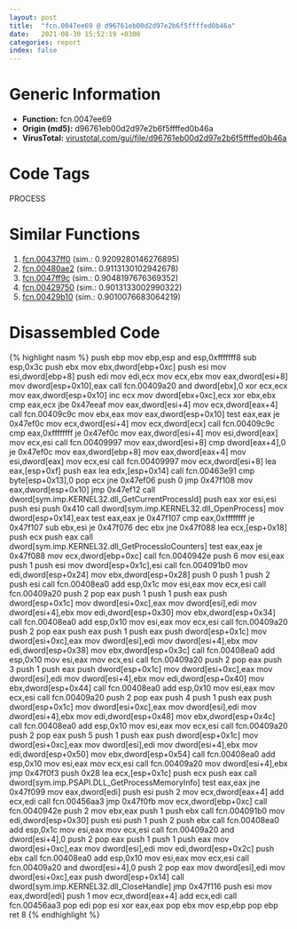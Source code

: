 ```yaml
---
layout: post
title:  "fcn.0047ee69 @ d96761eb00d2d97e2b6f5ffffed0b46a"
date:   2021-08-30 15:52:19 +0300
categories: report
index: false
---
```


# Generic Information
- **Function:** fcn.0047ee69
- **Origin (md5):** d96761eb00d2d97e2b6f5ffffed0b46a
- **VirusTotal:** [virustotal.com/gui/file/d96761eb00d2d97e2b6f5ffffed0b46a][virustotal_ref]

# Code Tags
<span class="tag" id="PROCESS">PROCESS</span>


# Similar Functions

1. [fcn.00437ff0][similar_1_ref] (sim.: 0.9209280146276895)
2. [fcn.00480ae2][similar_2_ref] (sim.: 0.9113130102942678)
3. [fcn.0047ff9c][similar_3_ref] (sim.: 0.9048197676369352)
4. [fcn.00429750][similar_4_ref] (sim.: 0.9013133002990322)
5. [fcn.00429b10][similar_5_ref] (sim.: 0.9010076683064219)


# Disassembled Code

{% highlight nasm %}
push ebp
mov ebp,esp
and esp,0xfffffff8
sub esp,0x3c
push ebx
mov ebx,dword[ebp+0xc]
push esi
mov esi,dword[ebp+8]
push edi
mov edi,ecx
mov ecx,ebx
mov eax,dword[esi+8]
mov dword[esp+0x10],eax
call fcn.00409a20
and dword[ebx],0
xor ecx,ecx
mov eax,dword[esp+0x10]
inc ecx
mov dword[ebx+0xc],ecx
xor ebx,ebx
cmp eax,ecx
jbe 0x47eeaf
mov eax,dword[esi+4]
mov ecx,dword[eax+4]
call fcn.00409c9c
mov ebx,eax
mov eax,dword[esp+0x10]
test eax,eax
je 0x47ef0c
mov ecx,dword[esi+4]
mov ecx,dword[ecx]
call fcn.00409c9c
cmp eax,0xffffffff
je 0x47ef0c
mov eax,dword[esi+4]
mov esi,dword[eax]
mov ecx,esi
call fcn.00409997
mov eax,dword[esi+8]
cmp dword[eax+4],0
je 0x47ef0c
mov eax,dword[ebp+8]
mov eax,dword[eax+4]
mov esi,dword[eax]
mov ecx,esi
call fcn.00409997
mov ecx,dword[esi+8]
lea eax,[esp+0xf]
push eax
lea edx,[esp+0x14]
call fcn.00463e91
cmp byte[esp+0x13],0
pop ecx
jne 0x47ef06
push 0
jmp 0x47f108
mov eax,dword[esp+0x10]
jmp 0x47ef12
call dword[sym.imp.KERNEL32.dll_GetCurrentProcessId]
push eax
xor esi,esi
push esi
push 0x410
call dword[sym.imp.KERNEL32.dll_OpenProcess]
mov dword[esp+0x14],eax
test eax,eax
je 0x47f107
cmp eax,0xffffffff
je 0x47f107
sub ebx,esi
je 0x47f076
dec ebx
jne 0x47f088
lea ecx,[esp+0x18]
push ecx
push eax
call dword[sym.imp.KERNEL32.dll_GetProcessIoCounters]
test eax,eax
je 0x47f088
mov ecx,dword[ebp+0xc]
call fcn.0040942e
push 6
mov esi,eax
push 1
push esi
mov dword[esp+0x1c],esi
call fcn.004091b0
mov edi,dword[esp+0x24]
mov ebx,dword[esp+0x28]
push 0
push 1
push 2
push esi
call fcn.00408ea0
add esp,0x1c
mov esi,eax
mov ecx,esi
call fcn.00409a20
push 2
pop eax
push 1
push 1
push eax
push dword[esp+0x1c]
mov dword[esi+0xc],eax
mov dword[esi],edi
mov dword[esi+4],ebx
mov edi,dword[esp+0x30]
mov ebx,dword[esp+0x34]
call fcn.00408ea0
add esp,0x10
mov esi,eax
mov ecx,esi
call fcn.00409a20
push 2
pop eax
push eax
push 1
push eax
push dword[esp+0x1c]
mov dword[esi+0xc],eax
mov dword[esi],edi
mov dword[esi+4],ebx
mov edi,dword[esp+0x38]
mov ebx,dword[esp+0x3c]
call fcn.00408ea0
add esp,0x10
mov esi,eax
mov ecx,esi
call fcn.00409a20
push 2
pop eax
push 3
push 1
push eax
push dword[esp+0x1c]
mov dword[esi+0xc],eax
mov dword[esi],edi
mov dword[esi+4],ebx
mov edi,dword[esp+0x40]
mov ebx,dword[esp+0x44]
call fcn.00408ea0
add esp,0x10
mov esi,eax
mov ecx,esi
call fcn.00409a20
push 2
pop eax
push 4
push 1
push eax
push dword[esp+0x1c]
mov dword[esi+0xc],eax
mov dword[esi],edi
mov dword[esi+4],ebx
mov edi,dword[esp+0x48]
mov ebx,dword[esp+0x4c]
call fcn.00408ea0
add esp,0x10
mov esi,eax
mov ecx,esi
call fcn.00409a20
push 2
pop eax
push 5
push 1
push eax
push dword[esp+0x1c]
mov dword[esi+0xc],eax
mov dword[esi],edi
mov dword[esi+4],ebx
mov edi,dword[esp+0x50]
mov ebx,dword[esp+0x54]
call fcn.00408ea0
add esp,0x10
mov esi,eax
mov ecx,esi
call fcn.00409a20
mov dword[esi+4],ebx
jmp 0x47f0f3
push 0x28
lea ecx,[esp+0x1c]
push ecx
push eax
call dword[sym.imp.PSAPI.DLL_GetProcessMemoryInfo]
test eax,eax
jne 0x47f099
mov eax,dword[edi]
push esi
push 2
mov ecx,dword[eax+4]
add ecx,edi
call fcn.00456aa3
jmp 0x47f0fb
mov ecx,dword[ebp+0xc]
call fcn.0040942e
push 2
mov ebx,eax
push 1
push ebx
call fcn.004091b0
mov edi,dword[esp+0x30]
push esi
push 1
push 2
push ebx
call fcn.00408ea0
add esp,0x1c
mov esi,eax
mov ecx,esi
call fcn.00409a20
and dword[esi+4],0
push 2
pop eax
push 1
push 1
push eax
mov dword[esi+0xc],eax
mov dword[esi],edi
mov edi,dword[esp+0x2c]
push ebx
call fcn.00408ea0
add esp,0x10
mov esi,eax
mov ecx,esi
call fcn.00409a20
and dword[esi+4],0
push 2
pop eax
mov dword[esi],edi
mov dword[esi+0xc],eax
push dword[esp+0x14]
call dword[sym.imp.KERNEL32.dll_CloseHandle]
jmp 0x47f116
push esi
mov eax,dword[edi]
push 1
mov ecx,dword[eax+4]
add ecx,edi
call fcn.00456aa3
pop edi
pop esi
xor eax,eax
pop ebx
mov esp,ebp
pop ebp
ret 8
{% endhighlight %}


[similar_1_ref]: /report/fcn.00437ff0@4fe6510221c33bf023f6abed461fc13f
[similar_2_ref]: /report/fcn.00480ae2@d96761eb00d2d97e2b6f5ffffed0b46a
[similar_3_ref]: /report/fcn.0047ff9c@d96761eb00d2d97e2b6f5ffffed0b46a
[similar_4_ref]: /report/fcn.00429750@1123b7aa5760238fe93045e585b8234c
[similar_5_ref]: /report/fcn.00429b10@1123b7aa5760238fe93045e585b8234c
[virustotal_ref]: https://www.virustotal.com/gui/file/d96761eb00d2d97e2b6f5ffffed0b46a